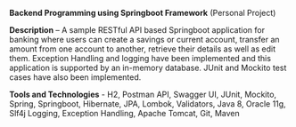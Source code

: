 **Backend Programming using Springboot Framework**
(Personal Project)

**Description** – A sample RESTful API based Springboot application for banking where users can create a savings or
current account, transfer an amount from one account to another, retrieve their details as well as edit them. Exception
Handling and logging have been implemented and this application is supported by an in-memory database. JUnit and
Mockito test cases have also been implemented.

**Tools and Technologies** - H2, Postman API, Swagger UI, JUnit, Mockito, Spring, Springboot, Hibernate, JPA, Lombok,
Validators, Java 8, Oracle 11g, Slf4j Logging, Exception Handling, Apache Tomcat, Git, Maven
